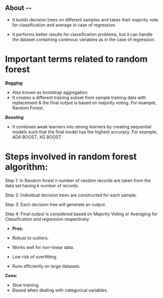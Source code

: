 ## About --

- It builds decision trees on different samples and takes their majority vote for classification and average in case of regression.

- It performs better results for classification problems, but it can handle the dataset containing continous variables as in the case of regression.

# Important terms related to random forest

**_Bagging_**

- Also known as bootstrap aggregation.
- It creates a different training subset from sample training data with replacement & the final output is based on majority voting. For example, Random Forest.

**_Boosting_**

- It combines weak learners into strong learners by creating sequential models such that the final model has the highest accuracy. For example, ADA BOOST, XG BOOST

# Steps involved in random forest algorithm:

Step 1: In Random forest n number of random records are taken from the data set having k number of records.

Step 2: Individual decision trees are constructed for each sample.

Step 3: Each decision tree will generate an output.

Step 4: Final output is considered based on Majority Voting or Averaging for Classification and regression respectively.

- **Pros:**

- Robust to outliers.
- Works well for non-linear data.
- Low risk of overfitting.
- Runs efficiently on large datasets.

**Cons:**

- Slow training.
- Biased when dealing with categorical variables.
